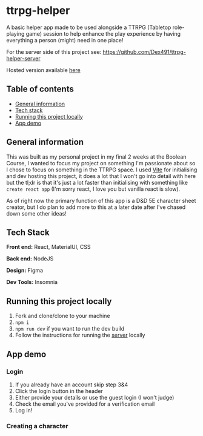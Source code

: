 # ttrpg-helper
A basic helper app made to be used alongside a TTRPG (Tabletop role-playing game) session to help enhance the play experience by having everything a person (might) need in one place!

For the server side of this project see: https://github.com/Dex491/ttrpg-helper-server

Hosted version available [here](https://ttrpg-helper-git-main-dex491.vercel.app)

## Table of contents
- [General information](https://github.com/Dex491/ttrpg-helper-client/edit/main/README.md#general-information)
- [Tech stack](https://github.com/Dex491/ttrpg-helper-client/edit/main/README.md#general-information)
- [Running this project locally](https://github.com/Dex491/ttrpg-helper-client/edit/main/README.md#general-information)
- [App demo](https://github.com/Dex491/ttrpg-helper-client/edit/main/README.md#general-information)

## General information
This was built as my personal project in my final 2 weeks at the Boolean Course, I wanted to focus my project on something I'm passionate about so I chose to focus on something in the TTRPG space. I used [Vite](https://vitejs.dev) for initialising and dev hosting this project, it does a lot that I won't go into detail with here but the tl;dr is that it's just a lot faster than initialising with something like `create react app` (I'm sorry react, I love you but vanilla react is slow).

As of right now the primary function of this app is a D&D 5E character sheet creator, but I do plan to add more to this at a later date after I've chased down some other ideas!

## Tech Stack
**Front end:** React, MaterialUI, CSS
 
**Back end:** NodeJS

**Design:** Figma

**Dev Tools:** Insomnia

## Running this project locally
1) Fork and clone/clone to your machine
2) `npm i`
3) `npm run dev` if you want to run the dev build
4) Follow the instructions for running the [server](https://github.com/Dex491/ttrpg-helper-server) locally

## App demo
### Login
1) If you already have an account skip step 3&4
2) Click the login button in the header
3) Either provide your details or use the guest login (I won't judge)
4) Check the email you've provided for a verification email
5) Log in!
### Creating a character
